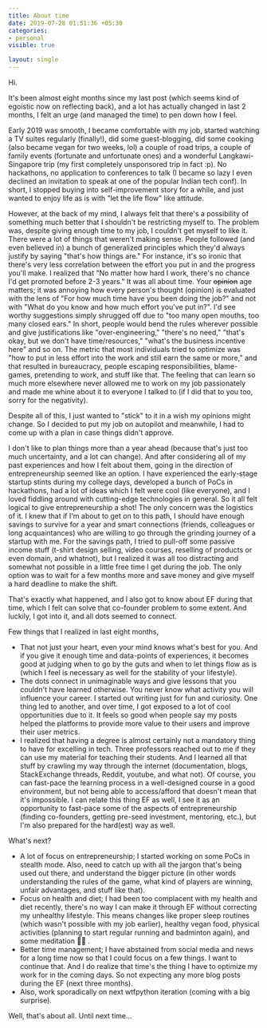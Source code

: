 ```yaml
---
title: About time
date: 2019-07-28 01:51:36 +05:30
categories:
- personal
visible: true

layout: single
---
```


Hi.

It's been almost eight months since my last post (which seems kind of egoistic now on reflecting back), and a lot has actually changed in last 2 months, I felt an urge (and managed the time) to pen down how I feel.

Early 2019 was smooth, I became comfortable with my job, started watching a TV suites regularly (finally!), did some guest-blogging, did some cooking (also became vegan for two weeks, lol) a couple of road trips, a couple of family events (fortunate and unfortunate ones) and a wonderful Langkawi-Singapore trip (my first completely unsponsored trip in fact :p). No hackathons, no application to conferences to talk (I became so lazy I even declined an invitation to speak at one of the popular Indian tech conf). In short, I stopped buying into self-improvement story for a while, and just wanted to enjoy life as is with "let the life flow" like attitude.

However, at the back of my mind, I always felt that there's a possibility of something much better that I shouldn't be restricting myself to. The problem was, despite giving enough time to my job, I couldn't get myself to like it. There were a lot of things that weren't making sense. People followed (and even believed in) a bunch of generalized principles which they'd always justify by saying "that's how things are." For instance, it's so ironic that there's very less correlation between the effort you put in and the progress you'll make. I realized that "No matter how hard I work, there's no chance I'd get promoted before 2-3 years." It was all about time. Your ~~opinion~~ age matters; it was annoying how every person's thought (opinion) is evaluated with the lens of "For how much time have you been doing the job?" and not with "What do you know and how much effort you've put in?". I'd see worthy suggestions simply shrugged off due to "too many open mouths, too many closed ears." In short, people would bend the rules wherever possible and give justifications like "over-engineering," "there's no need," "that's okay, but we don't have time/resources," "what's the business incentive here" and so on. The metric that most individuals tried to optimize was "how to put in less effort into the work and still earn the same or more," and that resulted in bureaucracy, people escaping responsibilities, blame-games, pretending to work, and stuff like that. The feeling that can learn so much more elsewhere never allowed me to work on my job passionately and made me whine about it to everyone I talked to (if I did that to you too, sorry for the negativity).

Despite all of this, I just wanted to "stick" to it in a wish my opinions might change. So I decided to put my job on autopilot and meanwhile, I had to come up with a plan in case things didn't approve. 

I don't like to plan things more than a year ahead (because that's just too much uncertainty, and a lot can change). And after considering all of my past experiences and how I felt about them, going in the direction of entrepreneurship seemed like an option. I have experienced the early-stage startup stints during my college days, developed a bunch of PoCs in hackathons, had a lot of ideas which I felt were cool (like everyone), and I loved fiddling around with cutting-edge technologies in general. So it all felt logical to give entrepreneurship a shot! The only concern was the logistics of it. I knew that if I'm about to get on to this path, I should have enough savings to survive for a year and smart connections (friends, colleagues or long acquaintances) who are willing to go through the grinding journey of a startup with me. For the savings path, I tried to pull-off some passive income stuff (t-shirt design selling, video courses, reselling of products or even domain, and whatnot), but I realized it was all too distracting and somewhat not possible in a little free time I get during the job. The only option was to wait for a few months more and save money and give myself a hard deadline to make the shift. 

That's exactly what happened, and l also got to know about EF during that time, which I felt can solve that co-founder problem to some extent. And luckily, I got into it, and all dots seemed to connect. 

Few things that I realized in last eight months,

- That not just your heart, even your mind knows what's best for you. And if you give it enough time and data-points of experiences, it becomes good at judging when to go by the guts and when to let things flow as is (which I feel is necessary as well for the stability of your lifestyle).
- The dots connect in unimaginable ways and give lessons that you couldn't have learned otherwise. You never know what activity you will influence your career. I started out writing just for fun and curiosity. One thing led to another, and over time, I got exposed to a lot of cool opportunities due to it. It feels so good when people say my posts helped the platforms to provide more value to their users and improve their user metrics. 
- I realized that having a degree is almost certainly not a mandatory thing to have for excelling in tech. Three professors reached out to me if they can use my material for teaching their students. And I learned all that stuff by crawling my way through the internet (documentation, blogs, StackExchange threads, Reddit, youtube, and what not). Of course, you can fast-pace the learning process in a well-designed course in a good environment, but not being able to access/afford that doesn't mean that it's impossible. I can relate this thing EF as well, I see it as an opportunity to fast-pace some of the aspects of entrepreneurship (finding co-founders, getting pre-seed investment, mentoring, etc.), but I'm also prepared for the hard(est) way as well.

What's next?

- A lot of focus on entrepreneurship; I started working on some PoCs in stealth mode. Also, need to catch up with all the jargon that's being used out there, and understand the bigger picture (in other words understanding the rules of the game, what kind of players are winning, unfair advantages, and stuff like that).
- Focus on health and diet; I had been too complacent with my health and diet recently, there's no way I can make it through EF without correcting my unhealthy lifestyle. This means changes like proper sleep routines (which wasn't possible with my job earlier), healthy vegan food, physical activities (planning to start regular running and badminton again), and some meditation 🧘‍♂️ .
- Better time management; I have abstained from social media and news for a long time now so that I could focus on a few things. I want to continue that. And I do realize that time's the thing I have to optimize my work for in the coming days. So not expecting any more blog posts during the EF (next three months).
- Also, work sporadically on next wtfpython iteration (coming with a big surprise).

Well, that's about all. Until next time...